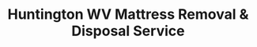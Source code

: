 ---
layout: location.njk
title: Huntington WV Mattress Removal & Disposal Service
description: Professional mattress removal in Huntington, West Virginia. Next-day pickup  Licensed service for Marshall University area, Ohio River waterfront, and all neighborhoods.
permalink: /mattress-removal/west-virginia/huntington/
city: Huntington
state: West Virginia
stateSlug: west-virginia
coordinates:
  lat: 38.4192
  lng: -82.4452
pricing:
  startingPrice: 125
  single: 125
  queen: 155
  king: 180
  boxSpring: 30
neighborhoods:
  - name: "Downtown Historic District"
    zipCodes: ["25701"]
  - name: "Guyandotte"
    zipCodes: ["25701"]
  - name: "Oleander Heights"
    zipCodes: ["25701"]
  - name: "West End"
    zipCodes: ["25702"]
  - name: "West Huntington"
    zipCodes: ["25702"]
  - name: "Highlawn"
    zipCodes: ["25703"]
  - name: "Marshall University District"
    zipCodes: ["25703"]
  - name: "East End"
    zipCodes: ["25703"]
  - name: "Altizer"
    zipCodes: ["25704"]
  - name: "Beverly Hills"
    zipCodes: ["25704"]
  - name: "Spring Hill"
    zipCodes: ["25704"]
  - name: "Fairfield"
    zipCodes: ["25701"]
  - name: "Heritage Station"
    zipCodes: ["25701"]
  - name: "Westmoreland"
    zipCodes: ["25704"]
zipCodes: 
  - "25701"
  - "25702"
  - "25703"
  - "25704"
  - "25705"
recyclingPartners:
  - "Cabell County Solid Waste"
  - "Waste Management Huntington"
  - "Republic Services WV"
  - "Ohio River Regional Authority"
localRegulations: "Cabell County operates solid waste programs requiring licensed private haulers for residential collection with specific municipal oversight protocols. Huntington's status as West Virginia's second-largest city and tri-state metropolitan hub creates specialized waste coordination requirements with Ohio River environmental protocols and multi-state regulatory compliance. West Virginia lacks extended producer responsibility legislation for mattresses, making private removal essential. Our service eliminates coordination requirements with tri-state municipal protocols, Ohio River environmental regulations, private hauler scheduling constraints, and Cabell County compliance documentation, providing convenient pickup for Marshall University students managing semester schedules, Ohio River waterfront property owners, and families throughout Huntington's distinctive neighborhoods connecting West Virginia mountain heritage with Ohio River commerce."
nearbyCities:
  - name: "Charleston"
    distance: "50 miles"
    isSuburb: false
reviews:
  count: 142
  featured:
    - reviewer: "Dr. Sarah M."
      rating: 5
      text: "Perfect for Marshall faculty - they worked around my academic schedule and handled everything professionally."
      neighborhood: "Marshall University District"
    - reviewer: "Robert K."
      rating: 5
      text: "Living near the Ohio River waterfront in the Historic District means dealing with preservation guidelines. These guys understood all the requirements and made pickup seamless. Arrived on time, handled our queen mattress and box spring carefully, and left our Victorian home spotless. Great service for anyone in the historic areas."
      neighborhood: "Downtown Historic District"
    - reviewer: "Jennifer L."
      rating: 5
      text: "Quick service in Highlawn - professional team, fair pricing, reliable pickup."
      neighborhood: "Highlawn"
faqs:
  - question: "How quickly can you remove mattresses in Huntington?"
    answer: "Next-day pickup available throughout Huntington's neighborhoods, Marshall University area, and Ohio River waterfront, accommodating student schedules, university timing, and tri-state work requirements."
  - question: "Do you serve all Huntington neighborhoods and ZIP codes?" 
    answer: "Complete coverage from Downtown Historic District to West End, Marshall University to Highlawn, across ZIP codes 25701-25705 including all waterfront and residential areas throughout Cabell County."
  - question: "What's included in your $125 Huntington pickup fee?"
    answer: "Base price covers pickup, loading, transportation, and eco-friendly disposal for one mattress through our West Virginia-licensed network. Box springs add $30 each."
  - question: "How does this compare to Cabell County disposal options?"
    answer: "We eliminate coordination requirements with county waste programs, tri-state municipal protocols, Ohio River environmental regulations, and private hauler scheduling constraints, providing convenient pickup since waterfront areas have specialized disposal requirements."
  - question: "Can you handle Marshall University and student housing access?"
    answer: "Absolutely. Our team understands Huntington's university housing protocols, student scheduling needs, and coordinates around semester timing and academic schedules efficiently."
  - question: "Do you accommodate Marshall students and university schedules?"
    answer: "Yes, we work around semester schedules, university housing requirements, student move timing, and the unique needs of students and faculty in Huntington's academic community."
  - question: "Are you licensed for waste removal in West Virginia and Cabell County?"
    answer: "We maintain all required West Virginia and Cabell County permits with comprehensive insurance, providing compliant disposal through our nationwide recycling network."
  - question: "What payment methods do you accept in Huntington?"
    answer: "All major credit cards, cash, and invoicing options for Marshall University students and faculty, Cabell County families, and Ohio River waterfront residents."
schema:
  "@type": "LocalBusiness"
  name: "A Bedder World Huntington"
  address:
    "@type": "PostalAddress"
    addressLocality: "Huntington"
    addressRegion: "WV"
    addressCountry: "US"
  geo:
    "@type": "GeoCoordinates" 
    latitude: 38.4192
    longitude: -82.4452
  telephone: "(720) 263-6094"
  priceRange: "$125-$180"
  aggregateRating:
    "@type": "AggregateRating"
    ratingValue: 4.9
    reviewCount: 142
pageContent:
  heroDescription: "Professional mattress removal in Huntington with next-day pickup  Serving Marshall University students, Ohio River waterfront, and all neighborhoods. Over 1 million mattresses recycled nationwide."
  
  aboutService: "Our Huntington mattress removal service delivers professional, next-day pickup designed for university students, river community residents, and families in West Virginia's vibrant tri-state hub. Starting at just $125, we handle the heavy lifting while you focus on studies, work, or enjoying life along the Ohio River. As home to Marshall University and the tri-state region's commercial center, Huntington's 46,800 residents include thousands of students and professionals managing busy academic and work schedules that demand flexible, reliable service. We understand Huntington's unique neighborhoods, from the Downtown Historic District's preserved architecture to Marshall University's campus energy, Ohio River waterfront properties to Highlawn's residential charm. Our licensed team eliminates the hassle - no tri-state protocol delays, no Cabell County compliance complications, no university housing documentation requirements - just professional mattress removal scheduled around semester timing, work schedules, and busy family life throughout West Virginia's most connected river city."

  serviceAreasIntro: "Our licensed pickup teams serve all Huntington neighborhoods with university-focused reliability, from Marshall University student housing requiring academic scheduling to Ohio River waterfront properties with preservation guidelines. We coordinate seamlessly across Downtown's Historic District, West End residential areas, Highlawn family neighborhoods, and all Cabell County zones. Every pickup includes careful handling, prompt arrival, and complete cleanup - whether you're in student housing, historic riverfront property, or suburban subdivision. Our service respects Huntington's unique character while focusing on what matters most: reliable, affordable mattress removal that works around academic schedules and busy family life throughout the tri-state region's premier university city."

  environmentalImpact: "Environmental stewardship reflects Huntington's commitment to Ohio River conservation and historic preservation as West Virginia's second-largest city and tri-state metropolitan hub. Our Huntington operations have recycled 1,278 mattresses, preventing approximately 38,340 cubic feet from regional landfills while recovering over 115 tons of steel springs, 51 tons of foam, and 26 tons of textile materials for manufacturing reuse. This systematic approach supports West Virginia's environmental leadership, complements Ohio River conservation initiatives, and reinforces Huntington's role as a responsible community where university education, historic preservation, and river commerce create sustainable innovation while preserving Appalachian resources throughout the tri-state region's premier academic destination."

  howItWorksScheduling: "Book online or call (720) 263-6094 for next-day pickup that accommodates university schedules. We coordinate around semester timing, student housing requirements, and Ohio River waterfront access needs. Flexible scheduling available for Marshall students managing academic deadlines."

  howItWorksService: "Our uniformed team arrives on time with all equipment needed for safe mattress removal from student housing or family homes. We handle stairs, narrow hallways, and historic property access requirements with care. Complete service includes loading, transportation, and eco-friendly disposal through our West Virginia-licensed network - all for one transparent price with no hidden fees."

  howItWorksDisposal: "Every mattress is responsibly recycled through our certified network, recovering steel springs, foam, and fabric for reuse. This eco-friendly approach supports Huntington's environmental values and Ohio River conservation efforts. You get professional service plus environmental responsibility - perfect for conscientious students and families in the tri-state region."

  sidebarStats:
    mattressesRemoved: "1,278"
---